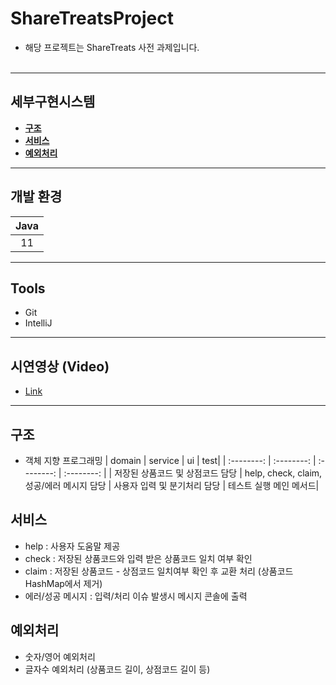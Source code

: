 # ShareTreatsProject
* 해당 프로젝트는 ShareTreats 사전 과제입니다.<br><br>
 ---
## 세부구현시스템
   * **[구조](#구조)**
   * **[서비스](#서비스)**
   * **[예외처리](#예외처리)**

---
## 개발 환경

|    Java    | 
| :--------: | 
|     11     |  
---

## Tools
* Git
* IntelliJ

---
## 시연영상 (Video)
- [Link](https://www.youtube.com/watch?v=JS9s4Su1174)<br>
---

## 구조
- 객체 지향 프로그래밍
|    domain   | service | ui | test|
| :--------: | :--------: | :--------: | :--------: | 
|     저장된 상품코드 및 상점코드 담당     | help, check, claim, 성공/에러 메시지 담당 | 사용자 입력 및 분기처리 담당 | 테스트 실행 메인 메서드|

## 서비스
- help : 사용자 도움말 제공
- check : 저장된 상품코드와 입력 받은 상품코드 일치 여부 확인
- claim : 저장된 상품코드 - 상점코드 일치여부 확인 후 교환 처리 (상품코드 HashMap에서 제거)
- 에러/성공 메시지 : 입력/처리 이슈 발생시 메시지 콘솔에 출력

## 예외처리
- 숫자/영어 예외처리
- 글자수 예외처리 (상품코드 길이, 상점코드 길이 등)
